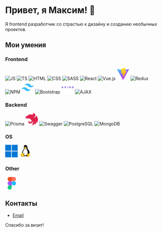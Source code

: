 # Привет, я Максим! 👋

Я frontend разработчик со страстью к дизайну и созданию необычных проектов.

## Мои умения

### Frontend
<div>
  <img src="https://cdn.jsdelivr.net/gh/devicons/devicon/icons/javascript/javascript-original.svg" height="40" alt="JS" title="JavaScript" />
  <img src="https://cdn.jsdelivr.net/gh/devicons/devicon/icons/typescript/typescript-original.svg" height="40" alt="TS" title="TypeScript" />
  <img src="https://cdn.jsdelivr.net/gh/devicons/devicon/icons/html5/html5-original.svg" height="40" alt="HTML" title="HTML" />
  <img src="https://cdn.jsdelivr.net/gh/devicons/devicon/icons/css3/css3-original.svg" height="40" alt="CSS" title="CSS" />
  <img src="https://cdn.jsdelivr.net/gh/devicons/devicon/icons/sass/sass-original.svg" height="40" alt="SASS" title="SASS" />
  <img src="https://cdn.jsdelivr.net/gh/devicons/devicon/icons/react/react-original.svg" height="40" alt="React" title="React" />
  <img src="https://cdn.jsdelivr.net/gh/devicons/devicon/icons/vuejs/vuejs-original.svg" height="40" alt="Vue.js" title="Vue.js" />
  <img src="https://github.com/devicons/devicon/blob/v2.16.0/icons/vitejs/vitejs-original.svg" height="40" alt="Vite" title="Vite" />
  <img src="https://cdn.jsdelivr.net/gh/devicons/devicon/icons/redux/redux-original.svg" height="40" alt="Redux" title="Redux" />
  <img src="https://cdn.jsdelivr.net/gh/devicons/devicon/icons/npm/npm-original-wordmark.svg" height="40" alt="NPM" title="NPM" />
  <img src="https://github.com/devicons/devicon/blob/v2.16.0/icons/tailwindcss/tailwindcss-original.svg" height="40" alt="Tailwind" title="Tailwind" />
  <img src="https://cdn.jsdelivr.net/gh/devicons/devicon/icons/bootstrap/bootstrap-original.svg" height="40" alt="Bootstrap" title="Bootstrap" />
  <img src="https://github.com/devicons/devicon/blob/v2.16.0/icons/axios/axios-plain-wordmark.svg" height="40" alt="Axios" title="Axios" />
  <img src="https://cdn.jsdelivr.net/gh/devicons/devicon/icons/jquery/jquery-original.svg" height="40" alt="AJAX" title="AJAX" />
</div>

### Backend
<div>
  <img src="https://cdn.jsdelivr.net/gh/devicons/devicon/icons/prisma/prisma-original.svg" height="40" alt="Prisma" title="Prisma" />
  <img src="https://github.com/devicons/devicon/blob/v2.16.0/icons/nestjs/nestjs-original.svg" height="40" alt="Nest.js" title="Nest.js" />
  <img src="https://cdn.jsdelivr.net/gh/devicons/devicon/icons/swagger/swagger-original.svg" height="40" alt="Swagger" title="Swagger" />
  <img src="https://cdn.jsdelivr.net/gh/devicons/devicon/icons/postgresql/postgresql-original.svg" height="40" alt="PostgreSQL" title="PostgreSQL" />
  <img src="https://cdn.jsdelivr.net/gh/devicons/devicon/icons/mongodb/mongodb-original.svg" height="40" alt="MongoDB" title="MongoDB" />
</div>

### OS
<div>
  <img src="https://github.com/devicons/devicon/blob/v2.16.0/icons/windows11/windows11-original.svg" height="40" alt="Windows" title="Windows" />
  <img src="https://github.com/devicons/devicon/blob/v2.16.0/icons/linux/linux-original.svg" height="40" alt="Linux" title="Linux" />
</div>

### Other
<div>
  <img src="https://github.com/devicons/devicon/blob/v2.16.0/icons/figma/figma-original.svg" height="40" alt="Figma" title="Figma" />
</div>
  
## Контакты

- [Email](maxnes332@yandex.ru)

Спасибо за визит!
